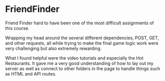 # FriendFinder

Friend Finder hard to have been one of the most difficult assignments of this course.

Wrapping my head around the several different dependencies, POST, GET, and other requests, all while trying to make the final game logic work were very challenging but also extremely rewarding.

What I found helpful were the video tutorials and especially the Hot Restaurants. It gave me a very good understanding of how to lay out my server as well as connect to other folders in the page to handle things such as HTML and API routes.